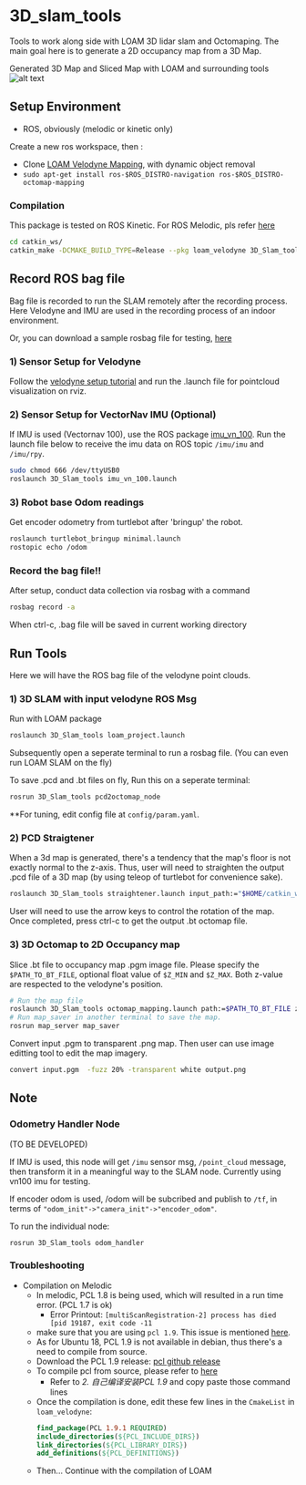 # 3D_slam_tools
Tools to work along side with LOAM 3D lidar slam and Octomaping. The main goal here is to generate 
a 2D occupancy map from a 3D Map.

Generated 3D Map and Sliced Map with LOAM and surrounding tools
![alt text](/documentation/compare-map.png?)

## Setup Environment
- ROS, obviously (melodic or kinetic only)


Create a new ros workspace, then :
- Clone [LOAM Velodyne Mapping](https://github.com/yutingkevinlai/velodyne_slam), with dynamic object removal
- `sudo apt-get install ros-$ROS_DISTRO-navigation ros-$ROS_DISTRO-octomap-mapping`

### Compilation

This package is tested on ROS Kinetic. For ROS Melodic, pls refer [here](#Troubleshooting)
```bash
cd catkin_ws/
catkin_make -DCMAKE_BUILD_TYPE=Release --pkg loam_velodyne 3D_Slam_tools
```

## Record ROS bag file
Bag file is recorded to run the SLAM remotely after the recording process. Here Velodyne and IMU are used 
in the recording process of an indoor environment. 

Or, you can download a sample rosbag file for testing, 
[here](https://drive.google.com/drive/folders/1VpcCpFxOT84FUbuzQ2AhoMCxcAI3budP?usp=sharing)

### 1) Sensor Setup for Velodyne
Follow the [velodyne setup tutorial](http://wiki.ros.org/velodyne/Tutorials/Getting%20Started%20with%20the%20Velodyne%20VLP16) 
and run the .launch file for pointcloud visualization on rviz. 

### 2) Sensor Setup for VectorNav IMU (Optional)
If IMU is used (Vectornav 100), use the ROS package [imu_vn_100](https://github.com/KumarRobotics/imu_vn_100). Run the launch 
file below to receive the imu data on ROS topic `/imu/imu` and `/imu/rpy`.

```bash
sudo chmod 666 /dev/ttyUSB0
roslaunch 3D_Slam_tools imu_vn_100.launch
```

### 3) Robot base Odom readings
Get encoder odometry from turtlebot after 'bringup' the robot.
```bash
roslaunch turtlebot_bringup minimal.launch
rostopic echo /odom
```

### Record the bag file!!

After setup, conduct data collection via rosbag with a command
```bash
rosbag record -a
```
When ctrl-c, .bag file will be saved in current working directory


## Run Tools
Here we will have the ROS bag file of the velodyne point clouds.

### 1) 3D SLAM with input velodyne ROS Msg

Run with LOAM package
```bash
roslaunch 3D_Slam_tools loam_project.launch
```

Subsequently open a seperate terminal to run a rosbag file. (You can even run LOAM SLAM on the fly)

To save .pcd and .bt files on fly, Run this on a seperate terminal:
```bash
rosrun 3D_Slam_tools pcd2octomap_node
```

**For tuning, edit config file at `config/param.yaml`.


### 2) PCD Straigtener
When a 3d map is generated, there's a tendency that the map's floor is not exactly normal to the z-axis. Thus, user 
will need to straighten the output .pcd file of a 3D map (by using teleop of turtlebot for convenience sake).

```bash
roslaunch 3D_Slam_tools straightener.launch input_path:="$HOME/catkin_ws/output_pcd0.pcd" output_path:="$HOME/catkin_ws/straighten_map.bt"
```

User will need to use the arrow keys to control the rotation of the map. Once completed, press ctrl-c 
to get the output .bt octomap file.


### 3) 3D Octomap to 2D Occupancy map
Slice .bt file to occupancy map .pgm image file. Please specify the 
`$PATH_TO_BT_FILE`, optional float value of `$Z_MIN` and `$Z_MAX`. 
Both z-value are respected to the velodyne's position.

```bash
# Run the map file
roslaunch 3D_Slam_tools octomap_mapping.launch path:=$PATH_TO_BT_FILE z_min:=$Z_MIN  z_max:=$Z_MAX
# Run map_saver in another terminal to save the map. 
rosrun map_server map_saver
```

Convert input .pgm to transparent .png map. Then user can use image editting tool to edit the map imagery.

```bash
convert input.pgm  -fuzz 20% -transparent white output.png
```

## Note

###  Odometry Handler Node
(TO BE DEVELOPED)

If IMU is used, this node will get `/imu` sensor msg, `/point_cloud` message, 
then transform it in a meaningful way to the SLAM node. Currently using vn100 imu for testing.

If encoder odom is used, /odom will be subcribed and publish to `/tf`, in terms of
 ` "odom_init"->"camera_init"->"encoder_odom" `.

To run the individual node:
```
rosrun 3D_Slam_tools odom_handler
```

### Troubleshooting

- Compilation on Melodic
  - In melodic, PCL 1.8 is being used, which will resulted in a run time error. (PCL 1.7 is ok)
    - Error Printout: `[multiScanRegistration-2] process has died [pid 19187, exit code -11`
  - make sure that you are using `pcl 1.9`. This issue is mentioned [here](https://github.com/laboshinl/loam_velodyne#troubleshooting).
  - As for Ubuntu 18, PCL 1.9 is not available in debian, thus there's a need to compile from source.
  - Download the PCL 1.9 release: [pcl github release](https://github.com/PointCloudLibrary/pcl/releases)
  - To compile pcl from source, please refer to [here](https://blog.csdn.net/WEICHUAN1107/article/details/87688374)
    - Refer to _2. 自己编译安装PCL 1.9_ and copy paste those command lines
  - Once the compilation is done, edit these few lines in the `CmakeList` in `loam_velodyne`:
    ```cmake
    find_package(PCL 1.9.1 REQUIRED)
    include_directories(${PCL_INCLUDE_DIRS})
    link_directories(${PCL_LIBRARY_DIRS})
    add_definitions(${PCL_DEFINITIONS})
    ```
  - Then... Continue with the compilation of LOAM
